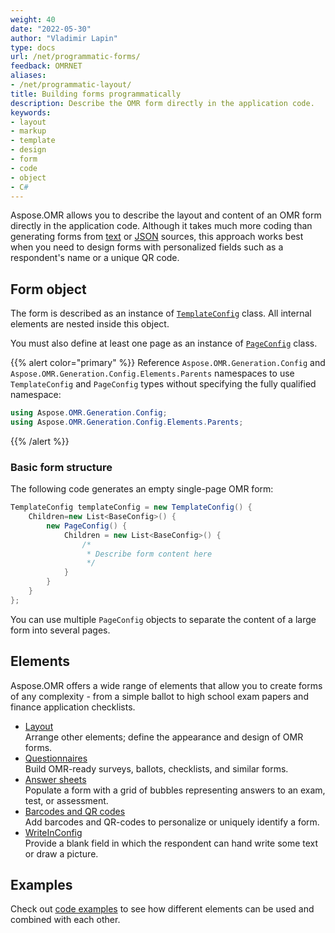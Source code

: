 ```yaml
---
weight: 40
date: "2022-05-30"
author: "Vladimir Lapin"
type: docs
url: /net/programmatic-forms/
feedback: OMRNET
aliases:
- /net/programmatic-layout/
title: Building forms programmatically
description: Describe the OMR form directly in the application code.
keywords:
- layout
- markup
- template
- design
- form
- code
- object
- C#
---
```


Aspose.OMR allows you to describe the layout and content of an OMR form directly in the application code. Although it takes much more coding than generating forms from [text](/omr/txt-markup/) or [JSON](/omr/net/programmatic-forms/) sources, this approach works best when you need to design forms with personalized fields such as a respondent's name or a unique QR code.

## Form object

The form is described as an instance of [`TemplateConfig`](https://reference.aspose.com/omr/net/aspose.omr.generation.config/templateconfig) class. All internal elements are nested inside this object.

You must also define at least one page as an instance of [`PageConfig`](https://reference.aspose.com/omr/net/aspose.omr.generation.config.elements.parents/pageconfig/) class.

{{% alert color="primary" %}} 
Reference `Aspose.OMR.Generation.Config` and `Aspose.OMR.Generation.Config.Elements.Parents` namespaces to use `TemplateConfig` and `PageConfig` types without specifying the fully qualified namespace:

```csharp
using Aspose.OMR.Generation.Config;
using Aspose.OMR.Generation.Config.Elements.Parents;
```
{{% /alert %}} 

### Basic form structure

The following code generates an empty single-page OMR form:

```csharp
TemplateConfig templateConfig = new TemplateConfig() {
	Children=new List<BaseConfig>() {
		new PageConfig() {
			Children = new List<BaseConfig>() {
				/*
				 * Describe form content here
				 */
			}
		}
	}
};
```

You can use multiple `PageConfig` objects to separate the content of a large form into several pages.

## Elements

Aspose.OMR offers a wide range of elements that allow you to create forms of any complexity - from a simple ballot to high school exam papers and finance application checklists.

- [Layout](/omr/net/programmatic-forms/elements-layout/)  
  Arrange other elements; define the appearance and design of OMR forms.
- [Questionnaires](/omr/net/programmatic-forms/elements-questionnaire/)  
  Build OMR-ready surveys, ballots, checklists, and similar forms.
- [Answer sheets](/omr/net/programmatic-forms/elements-bubble-matrix/)  
  Populate a form with a grid of bubbles representing answers to an exam, test, or assessment.
- [Barcodes and QR codes](/omr/net/programmatic-forms/elements-barcode/)  
  Add barcodes and QR-codes to personalize or uniquely identify a form.
- [WriteInConfig](/omr/net/programmatic-forms/writeinconfig/)  
  Provide a blank field in which the respondent can hand write some text or draw a picture.

## Examples

Check out [code examples](/omr/net/programmatic-forms/examples/) to see how different elements can be used and combined with each other.

